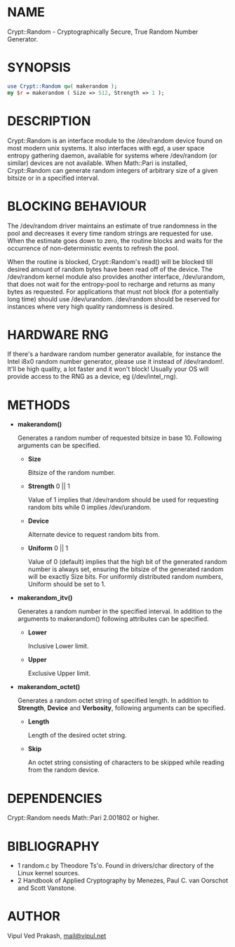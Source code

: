 # NAME

Crypt::Random - Cryptographically Secure, True Random Number Generator. 

# SYNOPSIS

```perl
use Crypt::Random qw( makerandom ); 
my $r = makerandom ( Size => 512, Strength => 1 ); 
```

# DESCRIPTION

Crypt::Random is an interface module to the /dev/random device found on
most modern unix systems. It also interfaces with egd, a user space
entropy gathering daemon, available for systems where /dev/random (or
similar) devices are not available. When Math::Pari is installed,
Crypt::Random can generate random integers of arbitrary size of a given
bitsize or in a specified interval.

# BLOCKING BEHAVIOUR

The /dev/random driver maintains an estimate of true randomness in the
pool and decreases it every time random strings are requested for use.
When the estimate goes down to zero, the routine blocks and waits for the
occurrence of non-deterministic events to refresh the pool.

When the routine is blocked, Crypt::Random's read() will be blocked till
desired amount of random bytes have been read off of the device. The
/dev/random kernel module also provides another interface, /dev/urandom,
that does not wait for the entropy-pool to recharge and returns as many
bytes as requested. For applications that must not block (for a
potentially long time) should use /dev/urandom. /dev/random should be
reserved for instances where very high quality randomness is desired.

# HARDWARE RNG

If there's a hardware random number generator available, for instance the
Intel i8x0 random number generator, please use it instead of /dev/random!.
It'll be high quality, a lot faster and it won't block! Usually your OS
will provide access to the RNG as a device, eg (/dev/intel\_rng).

# METHODS 

- **makerandom()**

    Generates a random number of requested bitsize in base 10. Following
    arguments can be specified.

    - **Size** 

        Bitsize of the random number. 

    - **Strength** 0 || 1 

        Value of 1 implies that /dev/random should be used
        for requesting random bits while 0 implies /dev/urandom.

    - **Device** 

        Alternate device to request random bits from. 

    - **Uniform** 0 || 1

        Value of 0 (default) implies that the high bit of the generated random
        number is always set, ensuring the bitsize of the generated random will be
        exactly Size bits. For uniformly distributed random numbers, Uniform
        should be set to 1.

- **makerandom\_itv()** 

    Generates a random number in the specified interval.  In addition 
    to the arguments to makerandom() following attributes can be 
    specified. 

    - **Lower** 

        Inclusive Lower limit.  

    - **Upper** 

        Exclusive Upper limit. 

- **makerandom\_octet()**

    Generates a random octet string of specified length. In addition to
    **Strength**, **Device** and **Verbosity**, following arguments can be
    specified.

    - **Length**

        Length of the desired octet string. 

    - **Skip**

        An octet string consisting of characters to be skipped while reading from
        the random device.

# DEPENDENCIES

Crypt::Random needs Math::Pari 2.001802 or higher. 

# BIBLIOGRAPHY 

- 1 random.c by Theodore Ts'o.  Found in drivers/char directory of 
the Linux kernel sources.
- 2 Handbook of Applied Cryptography by Menezes, Paul C. van Oorschot
and Scott Vanstone.

# AUTHOR

Vipul Ved Prakash, <mail@vipul.net>
